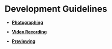 # Development Guidelines<a name="EN-US_TOPIC_0000001054903130"></a>

-   **[Photographing](device-camera-control-demo-photoguide.md)**  

-   **[Video Recording](device-camera-control-demo-videoguide.md)**  

-   **[Previewing](device-camera-control-demo-previewguide.md)**  


